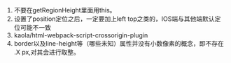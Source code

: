 1. 不要在getRegionHeight里面用this。
2. 设置了position定位之后，一定要加上left top之类的，IOS端与其他端默认定位可能不一致
3. kaola/html-webpack-script-crossorigin-plugin
4. border以及line-height等（哪些未知）属性并没有小数像素的概念，即不存在 .X px,对其会进行取整。